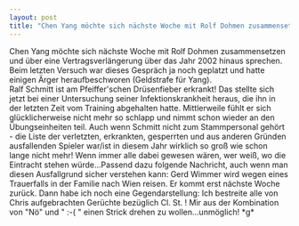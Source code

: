 ```yaml
---
layout: post
title: "Chen Yang möchte sich nächste Woche mit Rolf Dohmen zusammensetzen und über eine Vertragsverlängerung über das Jahr 2002 hinaus sprechen."
---
```


Chen Yang möchte sich nächste Woche mit Rolf Dohmen zusammensetzen und über eine Vertragsverlängerung über das Jahr 2002 hinaus sprechen. Beim letzten Versuch war dieses Gespräch ja noch geplatzt und hatte einigen Ärger heraufbeschworen (Geldstrafe für Yang).  
Ralf Schmitt ist am Pfeiffer'schen Drüsenfieber erkrankt! Das stellte sich jetzt bei einer Untersuchung seiner Infektionskrankheit heraus, die ihn in der letzten Zeit vom Training abgehalten hatte. Mittlerweile fühlt er sich glücklicherweise nicht mehr so schlapp und nimmt schon wieder an den Übungseinheiten teil. Auch wenn Schmitt nicht zum Stammpersonal gehört - die Liste der verletzten, erkrankten, gesperrten und aus anderen Gründen ausfallenden Spieler war/ist in diesem Jahr wirklich so groß wie schon lange nicht mehr! Wenn immer alle dabei gewesen wären, wer weiß, wo die Eintracht stehen würde...Passend dazu folgende Nachricht, auch wenn man diesen Ausfallgrund sicher verstehen kann: Gerd Wimmer wird wegen eines Trauerfalls in der Familie nach Wien reisen. Er kommt erst nächste Woche zurück. Dann habe ich noch eine Gegendarstellung: Ich bestreite alle von Chris aufgebrachten Gerüchte bezüglich Cl. St. ! Mir aus der Kombination von "Nö" und " :-( " einen Strick drehen zu wollen...unmöglich! \*g\*
